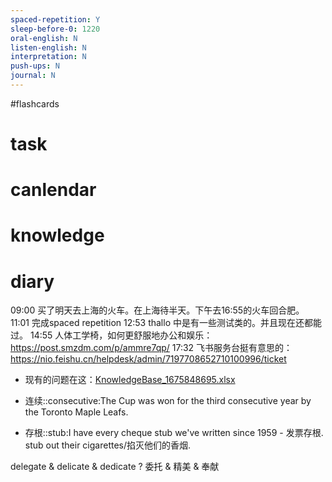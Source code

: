 ```yaml
---
spaced-repetition: Y
sleep-before-0: 1220
oral-english: N
listen-english: N
interpretation: N
push-ups: N
journal: N
---
```

#flashcards 
# task

# canlendar

# knowledge

# diary

09:00 买了明天去上海的火车。在上海待半天。下午去16:55的火车回合肥。
11:01 完成spaced repetition
12:53 thallo 中是有一些测试类的。并且现在还都能过。
14:55 人体工学椅，如何更舒服地办公和娱乐： https://post.smzdm.com/p/ammre7qp/
17:32 飞书服务台挺有意思的： https://nio.feishu.cn/helpdesk/admin/7197708652710100996/ticket 
- 现有的问题在这：[KnowledgeBase_1675848695.xlsx](z_daily/files/KnowledgeBase_1675848695.xlsx)

- 连续::consecutive:The Cup was won for the third consecutive year by the Toronto Maple Leafs.
- 存根::stub:I have every cheque stub we've written since 1959 - 发票存根. stub out their cigarettes/掐灭他们的香烟.

delegate & delicate & dedicate
?
委托 & 精美 & 奉献

